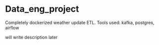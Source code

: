 # Data_eng_project
Completely dockerized weather update ETL.
Tools used: kafka, postgres, airflow

will write description later